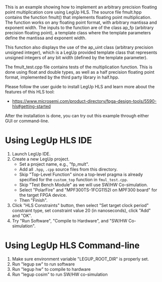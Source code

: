This is an example showing how to implement an arbitrary precision floating point
multiplication core using LegUp HLS. The source file fmult.hpp contains the
function fmult() that implements floating point multiplication. The function
works on any floating point format, with arbitrary mantissa and exponent width.
The inputs to the function are of the class ap_fp (arbitrary precision floating
point), a template class where the template parameters define the mantissa and
exponent width.

This function also displays the use of the ap_uint class (arbitrary precision
unsigned integer), which is a LegUp provided template class that represents
unsigned integers of any bit width (defined by the template parameter).

The fmult_test.cpp file contains tests of the multiplication function. This is
done using float and double types, as well as a half precision floating point
format, implemented by the third party library in half.hpp.

Please follow the user guide to install LegUp HLS and learn more about the features of this HLS tool:
 - https://www.microsemi.com/product-directory/fpga-design-tools/5590-hls#getting-started

After the installation is done, you can try out this example through either GUI
or command-line. 

# Using LegUp HLS IDE
1. Launch LegUp IDE.
2. Create a new LegUp project.
   * Set a project name, e.g., "fp_mult".
   * Add all `.hpp`, `.cpp` source files from this directory.
   * Skip "Top-Level Function" since a top-level pragma is already specified for the `custom_top` function in `fmul_test.cpp`.
   * Skip "Test Bench Module" as we will use SW/HW Co-simulation.
   * Select "PolarFire" and "MPF300TS-1FCG1152I on MPF300 board" for the target FPGA device.
   * Then "Finish".
3. Click "HLS Constraints" button, then select "Set target clock period" constraint type, set constraint value 20 (in nanoseconds), click "Add" and "OK".
4. Try "Run Software", "Compile to Hardware", and "SW/HW Co-simulation".

# Using LegUp HLS Command-line
1. Make sure environment variable "LEGUP_ROOT_DIR" is properly set. 
2. Run "legup sw" to run software
3. Run "legup hw" to compile to hardware
4. Run "legup cosim" to run SW/HW co-simulation
